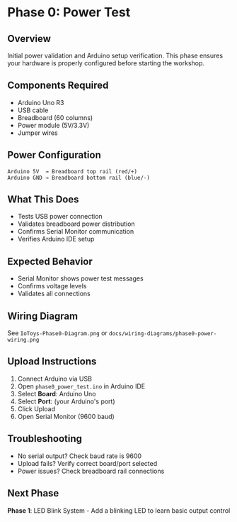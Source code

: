 # Phase 0: Power Test

## Overview
Initial power validation and Arduino setup verification. This phase ensures your hardware is properly configured before starting the workshop.

## Components Required
- Arduino Uno R3
- USB cable
- Breadboard (60 columns)
- Power module (5V/3.3V)
- Jumper wires

## Power Configuration
```
Arduino 5V  → Breadboard top rail (red/+)
Arduino GND → Breadboard bottom rail (blue/-)
```

## What This Does
- Tests USB power connection
- Validates breadboard power distribution
- Confirms Serial Monitor communication
- Verifies Arduino IDE setup

## Expected Behavior
- Serial Monitor shows power test messages
- Confirms voltage levels
- Validates all connections

## Wiring Diagram
See `IoToys-Phase0-Diagram.png` or `docs/wiring-diagrams/phase0-power-wiring.png`

## Upload Instructions
1. Connect Arduino via USB
2. Open `phase0_power_test.ino` in Arduino IDE
3. Select **Board**: Arduino Uno
4. Select **Port**: (your Arduino's port)
5. Click Upload
6. Open Serial Monitor (9600 baud)

## Troubleshooting
- No serial output? Check baud rate is 9600
- Upload fails? Verify correct board/port selected
- Power issues? Check breadboard rail connections

## Next Phase
**Phase 1**: LED Blink System - Add a blinking LED to learn basic output control

